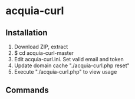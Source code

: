 # acquia-curl

## Installation

1. Download ZIP, extract
2. $ cd acquia-curl-master
3. Edit acquia-curl.ini. Set valid email and token
4. Update domain cache "./acquia-curl.php reset"
5. Execute "./acquia-curl.php" to view usage

## Commands
